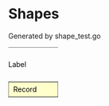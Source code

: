 # Shapes

Generated by shape_test.go

<svg width="100" height="200">
<line style="stroke: black" x1="0" y1="0" x2="100" y2="0"/>
<text x="0" y="40">Label</text>
<rect style="fill:#ffffcc;stroke:black" x="0" y="70"
     width="100" height="30"/>
<text x="10" y="90">Record</text>



</svg>